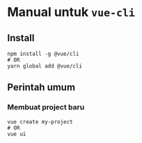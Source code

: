 # Manual untuk `vue-cli`

## Install
```
npm install -g @vue/cli
# OR
yarn global add @vue/cli
```
## Perintah umum
### Membuat project baru
```
vue create my-project
# OR
vue ui
```